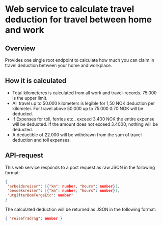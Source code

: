 # Web service to calculate travel deduction for travel between home and work

## Overview

Provides one single root endpoint to calculate how much you can claim in travel deduction between your home and workplace.

## How it is calculated

- Total kilometeres is calculated from all work and travel-records. 75.000 is the upper limit.
- All travel up to 50.000 kilometers is legible for 1,50 NOK deduction per kilometer. For travel above 50.000 up to 75.000 0.70 NOK will be deducted.
- If Expenses for toll, ferries etc.. exceed 3.400 NOK the entire expense will be deducted. If the amount does not exceed 3.4000, nothing will be deducted.
- A deductible of 22.000 will be withdrawn from the sum of travel deduction and toll expenses.

## API-request

This web service responds to a post request as raw JSON in the following format:

```JSON
{
 "arbeidsreiser": [{"km": number, "hours": number}],
 "besoeksreiser": [{"km": number, "hours": number}],
 "utgifterBomFergeEtc": number"
}
```

The calculated deduction will be returned as JSON in the following format:

```JSON
{ "reisefradrag": number }
```

